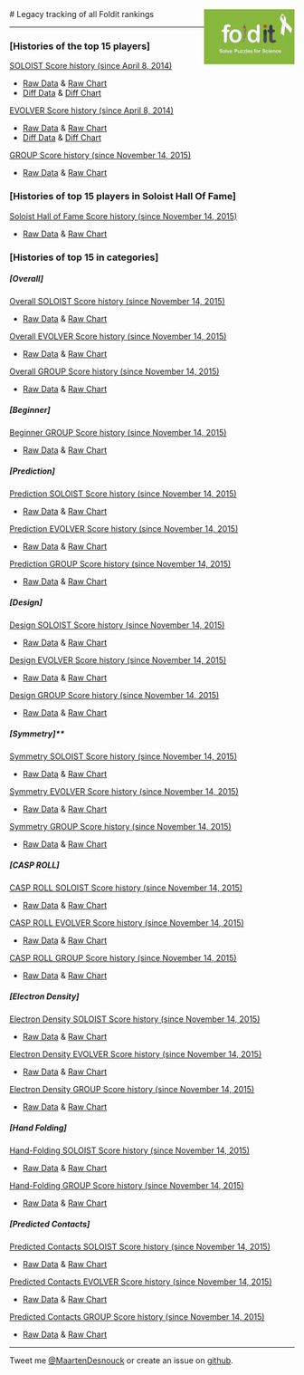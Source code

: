 <img src="https://raw.githubusercontent.com/MaartenDesnouck/foldit-tracking/master/images/foldit.png" alt="foldit" title="gas" align="right" height="97" width="160"/>
# Legacy tracking of all Foldit rankings

--------------------------------------------------------------------------------

### [Histories of the top 15 players]

[SOLOIST Score history (since April 8, 2014)](https://docs.google.com/spreadsheets/d/1WZZHdeqkkZOKjsucd4hoBwzsL-Zjcv7ns65m3QGwaXA/edit?usp=sharing#gid=0)

- [Raw Data](https://docs.google.com/spreadsheets/d/1WZZHdeqkkZOKjsucd4hoBwzsL-Zjcv7ns65m3QGwaXA/edit?usp=sharing#gid=1) & [Raw Chart](https://docs.google.com/spreadsheets/d/1WZZHdeqkkZOKjsucd4hoBwzsL-Zjcv7ns65m3QGwaXA/edit?usp=sharing#gid=1007516568)
- [Diff Data](https://docs.google.com/spreadsheets/d/1WZZHdeqkkZOKjsucd4hoBwzsL-Zjcv7ns65m3QGwaXA/edit?usp=sharing#gid=1033807711) & [Diff Chart](https://docs.google.com/spreadsheets/d/1WZZHdeqkkZOKjsucd4hoBwzsL-Zjcv7ns65m3QGwaXA/edit?usp=sharing#gid=418616725)

[EVOLVER Score history (since April 8, 2014)](https://docs.google.com/spreadsheets/d/1LKtnhpSPJ4E-5v4gokUeJynISEdq_n2yUh9iFg0p3KQ/edit?usp=sharing#gid=0)

- [Raw Data](https://docs.google.com/spreadsheets/d/1LKtnhpSPJ4E-5v4gokUeJynISEdq_n2yUh9iFg0p3KQ/edit?usp=sharing#gid=1) & [Raw Chart](https://docs.google.com/spreadsheets/d/1LKtnhpSPJ4E-5v4gokUeJynISEdq_n2yUh9iFg0p3KQ/edit?usp=sharing#gid=999074746)
- [Diff Data](https://docs.google.com/spreadsheets/d/1LKtnhpSPJ4E-5v4gokUeJynISEdq_n2yUh9iFg0p3KQ/edit?usp=sharing#gid=76568666) & [Diff Chart](https://docs.google.com/spreadsheets/d/1LKtnhpSPJ4E-5v4gokUeJynISEdq_n2yUh9iFg0p3KQ/edit?usp=sharing#gid=1606659025)

[GROUP Score history (since November 14, 2015)](https://docs.google.com/spreadsheets/d/11liJ-M2qfa8qTL6QVW01sSrcK-xieNyajWWIgqlar4s/edit#gid=0)

- [Raw Data](https://docs.google.com/spreadsheets/d/11liJ-M2qfa8qTL6QVW01sSrcK-xieNyajWWIgqlar4s/edit#gid=1) & [Raw Chart](https://docs.google.com/spreadsheets/d/11liJ-M2qfa8qTL6QVW01sSrcK-xieNyajWWIgqlar4s/edit#gid=1007516568)

### [Histories of top 15 players in Soloist Hall Of Fame]

[Soloist Hall of Fame Score history (since November 14, 2015)](https://docs.google.com/spreadsheets/d/1LFSq6lMSPqfDs4PaV6grQB0PRHCs_3_QdJPSUdAcG9o/edit?usp=sharing#gid=0)

- [Raw Data](https://docs.google.com/spreadsheets/d/1LFSq6lMSPqfDs4PaV6grQB0PRHCs_3_QdJPSUdAcG9o/edit?usp=sharing#gid=1) & [Raw Chart](https://docs.google.com/spreadsheets/d/1LFSq6lMSPqfDs4PaV6grQB0PRHCs_3_QdJPSUdAcG9o/edit?usp=sharing#gid=1007516568)

### [Histories of top 15 in categories]

##### [Overall]

[Overall SOLOIST Score history (since November 14, 2015)](https://docs.google.com/spreadsheets/d/198kKh5tsP6OMyiKsbreHMD46XLM8iXzrlyEHaHNA9J8/edit?usp=sharing#gid=0)

- [Raw Data](https://docs.google.com/spreadsheets/d/198kKh5tsP6OMyiKsbreHMD46XLM8iXzrlyEHaHNA9J8/edit?usp=sharing#gid=1) & [Raw Chart](https://docs.google.com/spreadsheets/d/198kKh5tsP6OMyiKsbreHMD46XLM8iXzrlyEHaHNA9J8/edit?usp=sharing#gid=1007516568)

[Overall EVOLVER Score history (since November 14, 2015)](https://docs.google.com/spreadsheets/d/1Ku3KYtnwf15uEbXsqsg4i_bIgyjofK8LBqSS5bzGPM4/edit#gid=0)

- [Raw Data](https://docs.google.com/spreadsheets/d/1Ku3KYtnwf15uEbXsqsg4i_bIgyjofK8LBqSS5bzGPM4/edit#gid=1) & [Raw Chart](https://docs.google.com/spreadsheets/d/1Ku3KYtnwf15uEbXsqsg4i_bIgyjofK8LBqSS5bzGPM4/edit#gid=1007516568)

[Overall GROUP Score history (since November 14, 2015)](https://docs.google.com/spreadsheets/d/1J40vqvqFB0Kmr05mPi_5jRTdL-kMb5uCSFF7RXWfXGk/edit#gid=0)

- [Raw Data](https://docs.google.com/spreadsheets/d/1J40vqvqFB0Kmr05mPi_5jRTdL-kMb5uCSFF7RXWfXGk/edit#gid=1) & [Raw Chart](https://docs.google.com/spreadsheets/d/1J40vqvqFB0Kmr05mPi_5jRTdL-kMb5uCSFF7RXWfXGk/edit#gid=1007516568)

##### [Beginner]

[Beginner GROUP Score history (since November 14, 2015)](https://docs.google.com/spreadsheets/d/1ZRXYKX5AQWHeGI9sC2H4dpo1DMUSHEXHuJhooarNmBY/edit#gid=0)

- [Raw Data](https://docs.google.com/spreadsheets/d/1ZRXYKX5AQWHeGI9sC2H4dpo1DMUSHEXHuJhooarNmBY/edit#gid=1) & [Raw Chart](https://docs.google.com/spreadsheets/d/1ZRXYKX5AQWHeGI9sC2H4dpo1DMUSHEXHuJhooarNmBY/edit#gid=1007516568)

##### [Prediction]

[Prediction SOLOIST Score history (since November 14, 2015)](https://docs.google.com/spreadsheets/d/1WW76RrTYOvoB4DCcyuA1Tdf-o8qSWM3ObWjdtLvo0lo/edit?usp=sharing#gid=0)

- [Raw Data](https://docs.google.com/spreadsheets/d/1WW76RrTYOvoB4DCcyuA1Tdf-o8qSWM3ObWjdtLvo0lo/edit?usp=sharing#gid=1) & [Raw Chart](https://docs.google.com/spreadsheets/d/1WW76RrTYOvoB4DCcyuA1Tdf-o8qSWM3ObWjdtLvo0lo/edit?usp=sharing#gid=1007516568)

[Prediction EVOLVER Score history (since November 14, 2015)](https://docs.google.com/spreadsheets/d/10Wtz7CCcGJtPSv6zffm0tdtjFn7EReJnZSA4STTY4iU/edit#gid=0)

- [Raw Data](https://docs.google.com/spreadsheets/d/10Wtz7CCcGJtPSv6zffm0tdtjFn7EReJnZSA4STTY4iU/edit#gid=1) & [Raw Chart](https://docs.google.com/spreadsheets/d/10Wtz7CCcGJtPSv6zffm0tdtjFn7EReJnZSA4STTY4iU/edit#gid=1007516568)

[Prediction GROUP Score history (since November 14, 2015)](https://docs.google.com/spreadsheets/d/1Cxz29S6wXEGif_5rsh67bWSZzLborTAiA8ShbwZgrvM/edit#gid=0)

- [Raw Data](https://docs.google.com/spreadsheets/d/1Cxz29S6wXEGif_5rsh67bWSZzLborTAiA8ShbwZgrvM/edit#gid=1) & [Raw Chart](https://docs.google.com/spreadsheets/d/1Cxz29S6wXEGif_5rsh67bWSZzLborTAiA8ShbwZgrvM/edit#gid=1007516568)

##### [Design]

[Design SOLOIST Score history (since November 14, 2015)](https://docs.google.com/spreadsheets/d/1jvafeHNZsbfzCbrXNzKFnuPO9-YcNh0Szbgnirjydzo/edit?usp=sharing#gid=0)

- [Raw Data](https://docs.google.com/spreadsheets/d/1jvafeHNZsbfzCbrXNzKFnuPO9-YcNh0Szbgnirjydzo/edit?usp=sharing#gid=1) & [Raw Chart](https://docs.google.com/spreadsheets/d/1jvafeHNZsbfzCbrXNzKFnuPO9-YcNh0Szbgnirjydzo/edit?usp=sharing#gid=1007516568)

[Design EVOLVER Score history (since November 14, 2015)](https://docs.google.com/spreadsheets/d/10cObY46qpDDP2OUGgW3wdjUHhRFuCMomoe0i_W3bGLU/edit#gid=0)

- [Raw Data](https://docs.google.com/spreadsheets/d/10cObY46qpDDP2OUGgW3wdjUHhRFuCMomoe0i_W3bGLU/edit#gid=1) & [Raw Chart](https://docs.google.com/spreadsheets/d/10cObY46qpDDP2OUGgW3wdjUHhRFuCMomoe0i_W3bGLU/edit#gid=1007516568)

[Design GROUP Score history (since November 14, 2015)](https://docs.google.com/spreadsheets/d/1MJY8H730gDdtH53ZZpPBR9axId99R3FfCGk6ILAVwrs/edit#gid=0)

- [Raw Data](https://docs.google.com/spreadsheets/d/1MJY8H730gDdtH53ZZpPBR9axId99R3FfCGk6ILAVwrs/edit#gid=1) & [Raw Chart](https://docs.google.com/spreadsheets/d/1MJY8H730gDdtH53ZZpPBR9axId99R3FfCGk6ILAVwrs/edit#gid=1007516568)

##### [Symmetry]**

[Symmetry SOLOIST Score history (since November 14, 2015)](https://docs.google.com/spreadsheets/d/1wv4PgNfVzMmedjUuIlH5VGTZqn_Mz4dYS6N3RxLjkgI/edit?usp=sharing#gid=0)

- [Raw Data](https://docs.google.com/spreadsheets/d/1wv4PgNfVzMmedjUuIlH5VGTZqn_Mz4dYS6N3RxLjkgI/edit?usp=sharing#gid=1) & [Raw Chart](https://docs.google.com/spreadsheets/d/1wv4PgNfVzMmedjUuIlH5VGTZqn_Mz4dYS6N3RxLjkgI/edit?usp=sharing#gid=1007516568)

[Symmetry EVOLVER Score history (since November 14, 2015)](https://docs.google.com/spreadsheets/d/1XKcDXPSg6zczIFS6S2BkRhT0MMisbYdPcXuRwdLypkc/edit#gid=0)

- [Raw Data](https://docs.google.com/spreadsheets/d/1XKcDXPSg6zczIFS6S2BkRhT0MMisbYdPcXuRwdLypkc/edit#gid=1) & [Raw Chart](https://docs.google.com/spreadsheets/d/1XKcDXPSg6zczIFS6S2BkRhT0MMisbYdPcXuRwdLypkc/edit#gid=1007516568)

[Symmetry GROUP Score history (since November 14, 2015)](https://docs.google.com/spreadsheets/d/1zDHckTqWlT72iuwRT4ApuiCsCnJ9PoTCEiMyiVj0EaU/edit#gid=0)

- [Raw Data](https://docs.google.com/spreadsheets/d/1zDHckTqWlT72iuwRT4ApuiCsCnJ9PoTCEiMyiVj0EaU/edit#gid=1) & [Raw Chart](https://docs.google.com/spreadsheets/d/1zDHckTqWlT72iuwRT4ApuiCsCnJ9PoTCEiMyiVj0EaU/edit#gid=1007516568)

##### [CASP ROLL]

[CASP ROLL SOLOIST Score history (since November 14, 2015)](https://docs.google.com/spreadsheets/d/1MKCt95g5m86vCckq6jatEqlGqK6J5YoIZ25frT5P6ek/edit?usp=sharing#gid=0)

- [Raw Data](https://docs.google.com/spreadsheets/d/1MKCt95g5m86vCckq6jatEqlGqK6J5YoIZ25frT5P6ek/edit?usp=sharing#gid=1) & [Raw Chart](https://docs.google.com/spreadsheets/d/1MKCt95g5m86vCckq6jatEqlGqK6J5YoIZ25frT5P6ek/edit?usp=sharing#gid=1007516568)

[CASP ROLL EVOLVER Score history (since November 14, 2015)](https://docs.google.com/spreadsheets/d/1Vc8mwa0y2reJK07qNvdCURs6lnL4lrF24duiRn4lnds/edit#gid=0)

- [Raw Data](https://docs.google.com/spreadsheets/d/1Vc8mwa0y2reJK07qNvdCURs6lnL4lrF24duiRn4lnds/edit#gid=1) & [Raw Chart](https://docs.google.com/spreadsheets/d/1Vc8mwa0y2reJK07qNvdCURs6lnL4lrF24duiRn4lnds/edit#gid=1007516568)

[CASP ROLL GROUP Score history (since November 14, 2015)](https://docs.google.com/spreadsheets/d/1XuRSYYLLVvRDjxZLMlI5xtAdrXyWoDZdC1Eid-6AId0/edit#gid=0)

- [Raw Data](https://docs.google.com/spreadsheets/d/1XuRSYYLLVvRDjxZLMlI5xtAdrXyWoDZdC1Eid-6AId0/edit#gid=1) & [Raw Chart](https://docs.google.com/spreadsheets/d/1XuRSYYLLVvRDjxZLMlI5xtAdrXyWoDZdC1Eid-6AId0/edit#gid=1007516568)

##### [Electron Density]

[Electron Density SOLOIST Score history (since November 14, 2015)](https://docs.google.com/spreadsheets/d/1RA7qyRE7tLqRREWt3u3v7443s6-TUg7r3zF2S9smfPc/edit?usp=sharing#gid=0)

- [Raw Data](https://docs.google.com/spreadsheets/d/1RA7qyRE7tLqRREWt3u3v7443s6-TUg7r3zF2S9smfPc/edit?usp=sharing#gid=1) & [Raw Chart](https://docs.google.com/spreadsheets/d/1RA7qyRE7tLqRREWt3u3v7443s6-TUg7r3zF2S9smfPc/edit?usp=sharing#gid=1007516568)

[Electron Density EVOLVER Score history (since November 14, 2015)](https://docs.google.com/spreadsheets/d/1SvNgg7evzEl9GfnBsvXieWKvBBxFBL_Yk0Nf6mqrgjY/edit#gid=0)

- [Raw Data](https://docs.google.com/spreadsheets/d/1SvNgg7evzEl9GfnBsvXieWKvBBxFBL_Yk0Nf6mqrgjY/edit#gid=1) & [Raw Chart](https://docs.google.com/spreadsheets/d/1SvNgg7evzEl9GfnBsvXieWKvBBxFBL_Yk0Nf6mqrgjY/edit#gid=1007516568)

[Electron Density GROUP Score history (since November 14, 2015)](https://docs.google.com/spreadsheets/d/1oKgiY8LVd848GgMZAzVDrvLYt3a1niUTL79zkgJyiUM/edit#gid=0)

- [Raw Data](https://docs.google.com/spreadsheets/d/1oKgiY8LVd848GgMZAzVDrvLYt3a1niUTL79zkgJyiUM/edit#gid=1) & [Raw Chart](https://docs.google.com/spreadsheets/d/1oKgiY8LVd848GgMZAzVDrvLYt3a1niUTL79zkgJyiUM/edit#gid=1007516568)

##### [Hand Folding]

[Hand-Folding SOLOIST Score history (since November 14, 2015)](https://docs.google.com/spreadsheets/d/1l7wu_JjLkdu_hFrXm9WXLHR2x5vIM3hW1xnfoi2nLWE/edit?usp=sharing#gid=0)

- [Raw Data](https://docs.google.com/spreadsheets/d/1l7wu_JjLkdu_hFrXm9WXLHR2x5vIM3hW1xnfoi2nLWE/edit?usp=sharing#gid=1) & [Raw Chart](https://docs.google.com/spreadsheets/d/1l7wu_JjLkdu_hFrXm9WXLHR2x5vIM3hW1xnfoi2nLWE/edit?usp=sharing#gid=1007516568)

[Hand-Folding GROUP Score history (since November 14, 2015)](https://docs.google.com/spreadsheets/d/1CBN0LD4uarynfxZ36IAEYM69AeaKDAIvC6RdcsWCTsY/edit#gid=0)

- [Raw Data](https://docs.google.com/spreadsheets/d/1CBN0LD4uarynfxZ36IAEYM69AeaKDAIvC6RdcsWCTsY/edit#gid=1) & [Raw Chart](https://docs.google.com/spreadsheets/d/1CBN0LD4uarynfxZ36IAEYM69AeaKDAIvC6RdcsWCTsY/edit#gid=1007516568)

##### [Predicted Contacts]

[Predicted Contacts SOLOIST Score history (since November 14, 2015)](https://docs.google.com/spreadsheets/d/1I3Gr0m4gssPk8AER4mHiJOBYdRElcC_jRpBcwQ3RLnU/edit?usp=sharing#gid=0)

- [Raw Data](https://docs.google.com/spreadsheets/d/1I3Gr0m4gssPk8AER4mHiJOBYdRElcC_jRpBcwQ3RLnU/edit?usp=sharing#gid=1) & [Raw Chart](https://docs.google.com/spreadsheets/d/1I3Gr0m4gssPk8AER4mHiJOBYdRElcC_jRpBcwQ3RLnU/edit?usp=sharing#gid=1007516568)

[Predicted Contacts EVOLVER Score history (since November 14, 2015)](https://docs.google.com/spreadsheets/d/1UZr3RzlfWr2poZE9NgROyRH1F9rUvGYIwOg_REzx3F8/edit#gid=0)

- [Raw Data](https://docs.google.com/spreadsheets/d/1UZr3RzlfWr2poZE9NgROyRH1F9rUvGYIwOg_REzx3F8/edit#gid=1) & [Raw Chart](https://docs.google.com/spreadsheets/d/1UZr3RzlfWr2poZE9NgROyRH1F9rUvGYIwOg_REzx3F8/edit#gid=1007516568)

[Predicted Contacts GROUP Score history (since November 14, 2015)](https://docs.google.com/spreadsheets/d/1ONQje7coUdaq0W5dUdSezGqCgvllNa3ocw0R-dGN65w/edit#gid=0)

- [Raw Data](https://docs.google.com/spreadsheets/d/1ONQje7coUdaq0W5dUdSezGqCgvllNa3ocw0R-dGN65w/edit#gid=1) & [Raw Chart](https://docs.google.com/spreadsheets/d/1ONQje7coUdaq0W5dUdSezGqCgvllNa3ocw0R-dGN65w/edit#gid=1007516568)

--------------------------------------------------------------------------------

Tweet me [@MaartenDesnouck](https://twitter.com/MaartenDesnouck) or create an issue on [github](https://github.com/MaartenDesnouck/foldit-tracking/issues/new).
